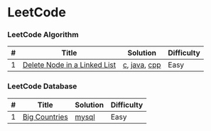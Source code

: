 
LeetCode
========

### LeetCode Algorithm
| # | Title | Solution | Difficulty |
|---| ----- | -------- | ---------- |
|1|[Delete Node in a Linked List](https://leetcode.com/problems/delete-node-in-a-linked-list/)| [c](./algorithms/c/deleteNodeInALinkedList.c), [java](./algorithms/java/deleteNodeInALinkedList.java), [cpp](./algorithms/cpp/deleteNodeInALinkedList.cpp)|Easy|


### LeetCode Database


| # | Title | Solution | Difficulty |
|---| ----- | -------- | ---------- |
|1|[Big Countries](https://leetcode.com/problems/big-countries/)| [mysql](./database/mysql/BigCountries.sql)|Easy|
